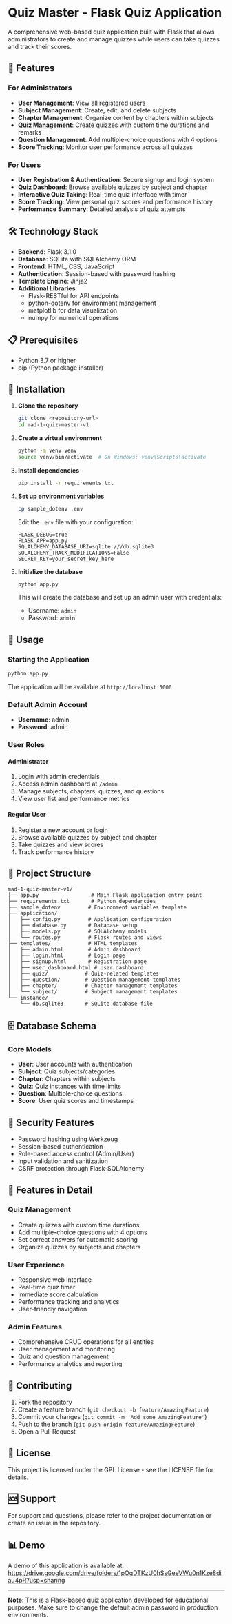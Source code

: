 # Quiz Master - Flask Quiz Application

A comprehensive web-based quiz application built with Flask that allows administrators to create and manage quizzes while users can take quizzes and track their scores.

## 🚀 Features

### For Administrators
- **User Management**: View all registered users
- **Subject Management**: Create, edit, and delete subjects
- **Chapter Management**: Organize content by chapters within subjects
- **Quiz Management**: Create quizzes with custom time durations and remarks
- **Question Management**: Add multiple-choice questions with 4 options
- **Score Tracking**: Monitor user performance across all quizzes

### For Users
- **User Registration & Authentication**: Secure signup and login system
- **Quiz Dashboard**: Browse available quizzes by subject and chapter
- **Interactive Quiz Taking**: Real-time quiz interface with timer
- **Score Tracking**: View personal quiz scores and performance history
- **Performance Summary**: Detailed analysis of quiz attempts

## 🛠️ Technology Stack

- **Backend**: Flask 3.1.0
- **Database**: SQLite with SQLAlchemy ORM
- **Frontend**: HTML, CSS, JavaScript
- **Authentication**: Session-based with password hashing
- **Template Engine**: Jinja2
- **Additional Libraries**: 
  - Flask-RESTful for API endpoints
  - python-dotenv for environment management
  - matplotlib for data visualization
  - numpy for numerical operations

## 📋 Prerequisites

- Python 3.7 or higher
- pip (Python package installer)

## 🚀 Installation

1. **Clone the repository**
   ```bash
   git clone <repository-url>
   cd mad-1-quiz-master-v1
   ```

2. **Create a virtual environment**
   ```bash
   python -m venv venv
   source venv/bin/activate  # On Windows: venv\Scripts\activate
   ```

3. **Install dependencies**
   ```bash
   pip install -r requirements.txt
   ```

4. **Set up environment variables**
   ```bash
   cp sample_dotenv .env
   ```
   
   Edit the `.env` file with your configuration:
   ```
   FLASK_DEBUG=true
   FLASK_APP=app.py
   SQLALCHEMY_DATABASE_URI=sqlite:///db.sqlite3
   SQLALCHEMY_TRACK_MODIFICATIONS=False
   SECRET_KEY=your_secret_key_here
   ```

5. **Initialize the database**
   ```bash
   python app.py
   ```
   This will create the database and set up an admin user with credentials:
   - Username: `admin`
   - Password: `admin`

## 🎯 Usage

### Starting the Application
```bash
python app.py
```
The application will be available at `http://localhost:5000`

### Default Admin Account
- **Username**: admin
- **Password**: admin

### User Roles

#### Administrator
1. Login with admin credentials
2. Access admin dashboard at `/admin`
3. Manage subjects, chapters, quizzes, and questions
4. View user list and performance metrics

#### Regular User
1. Register a new account or login
2. Browse available quizzes by subject and chapter
3. Take quizzes and view scores
4. Track performance history

## 📁 Project Structure

```
mad-1-quiz-master-v1/
├── app.py                 # Main Flask application entry point
├── requirements.txt       # Python dependencies
├── sample_dotenv         # Environment variables template
├── application/
│   ├── config.py         # Application configuration
│   ├── database.py       # Database setup
│   ├── models.py         # SQLAlchemy models
│   └── routes.py         # Flask routes and views
├── templates/            # HTML templates
│   ├── admin.html        # Admin dashboard
│   ├── login.html        # Login page
│   ├── signup.html       # Registration page
│   ├── user_dashboard.html # User dashboard
│   ├── quiz/            # Quiz-related templates
│   ├── question/        # Question management templates
│   ├── chapter/         # Chapter management templates
│   └── subject/         # Subject management templates
└── instance/
    └── db.sqlite3       # SQLite database file
```

## 🗄️ Database Schema

### Core Models
- **User**: User accounts with authentication
- **Subject**: Quiz subjects/categories
- **Chapter**: Chapters within subjects
- **Quiz**: Quiz instances with time limits
- **Question**: Multiple-choice questions
- **Score**: User quiz scores and timestamps

## 🔐 Security Features

- Password hashing using Werkzeug
- Session-based authentication
- Role-based access control (Admin/User)
- Input validation and sanitization
- CSRF protection through Flask-SQLAlchemy

## 🎨 Features in Detail

### Quiz Management
- Create quizzes with custom time durations
- Add multiple-choice questions with 4 options
- Set correct answers for automatic scoring
- Organize quizzes by subjects and chapters

### User Experience
- Responsive web interface
- Real-time quiz timer
- Immediate score calculation
- Performance tracking and analytics
- User-friendly navigation

### Admin Features
- Comprehensive CRUD operations for all entities
- User management and monitoring
- Quiz and question management
- Performance analytics and reporting

## 🤝 Contributing

1. Fork the repository
2. Create a feature branch (`git checkout -b feature/AmazingFeature`)
3. Commit your changes (`git commit -m 'Add some AmazingFeature'`)
4. Push to the branch (`git push origin feature/AmazingFeature`)
5. Open a Pull Request

## 📝 License

This project is licensed under the GPL License - see the LICENSE file for details.

## 🆘 Support

For support and questions, please refer to the project documentation or create an issue in the repository.

## 📊 Demo

A demo of this application is available at:
https://drive.google.com/drive/folders/1pOgDTKzU0hSsGeeVWu0n1Kze8diau4pR?usp=sharing

---

**Note**: This is a Flask-based quiz application developed for educational purposes. Make sure to change the default admin password in production environments.
